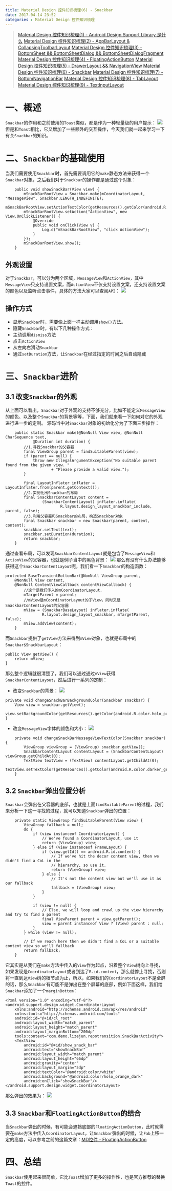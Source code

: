 ```yaml
---
title: Material Design 控件知识梳理(6) - Snackbar
date: 2017-04-14 23:52
categories : Material Design 控件知识梳理
---
```

>[Material Design 控件知识梳理(1) - Android Design Support Library 是什么](http://www.jianshu.com/p/32b2638a1785)
[Material Design 控件知识梳理(2) - AppBarLayout & CollapsingToolbarLayout](http://www.jianshu.com/p/d4fd636d7c44)
[Material Design 控件知识梳理(3) - BottomSheet && BottomSheetDialog && BottomSheetDialogFragment](http://www.jianshu.com/p/2a5be29123e5)
[Material Design 控件知识梳理(4) - FloatingActionButton](http://www.jianshu.com/p/5a354e318019)
[Material Design 控件知识梳理(5) - DrawerLayout && NavigationView](http://www.jianshu.com/p/d70cfd724c7f)
[Material Design 控件知识梳理(6) - Snackbar](http://www.jianshu.com/p/6aea94f9ae2f)
[Material Design 控件知识梳理(7) - BottomNavigationBar](http://www.jianshu.com/p/22ec4fc1cb71)
[Material Design 控件知识梳理(8) - TabLayout](http://www.jianshu.com/p/5dd04fda13ab)
[Material Design 控件知识梳理(9) - TextInputLayout](http://www.jianshu.com/p/ed9642fc8634)

# 一、概述
`Snackbar`的作用和之前使用的`Toast`类似，都是作为一种轻量级的用户提示：
![](http://upload-images.jianshu.io/upload_images/1949836-f0c5abb0212ff4a5.gif?imageMogr2/auto-orient/strip)
但是和`Toast`相比，它又增加了一些额外的交互操作，今天我们就一起来学习一下有关`Snackbar`的知识。
# 二、`Snackbar`的基础使用
当我们需要使用`Snackbar`时，首先需要调用它的`make`静态方法来获得一个`Snackbar`对象，之后我们对于`Snackbar`的操作都是通过这个对象：
```
    public void showSnackBar(View view) {
        mSnackBarRootView = Snackbar.make(mCoordinatorLayout, "MessageView", Snackbar.LENGTH_INDEFINITE);
        mSnackBarRootView.setActionTextColor(getResources().getColor(android.R.color.holo_orange_dark));
        mSnackBarRootView.setAction("ActionView", new View.OnClickListener() {
            @Override
            public void onClick(View v) {
                Log.d("mSnackBarRootView", "click ActionView");
            }
        });
        mSnackBarRootView.show();
    }
```
## 外观设置
对于`Snackbar`，可以分为两个区域，`MessageView`和`ActionView`，其中`MessageView`只支持设置文案，而`ActionView`不仅支持设置文案，还支持设置文案的颜色以及监听点击事件，具体的方法大家可以查阅`API`：
![](http://upload-images.jianshu.io/upload_images/1949836-4e43e4adcba019f6.png?imageMogr2/auto-orient/strip%7CimageView2/2/w/1240)
## 操作方式
- 显示`Snackbar`时，需要像上面一样主动调用`show()`方法。
- 隐藏`Snackbar`时，有以下几种操作方式：
 - 主动调用`dismiss`方法
 - 点击`ActionView`
 - 从左向右滑动`Snackbar`
 - 通过`setDuration`方法，让`Snackbar`在经过指定的时间之后自动隐藏

# 三、`Snackbar`进阶
## 3.1 改变`Snackbar`的外观
从上面可以看出，`Snackbar`对于外观的支持不够充分，比如不能定义`MessageView`的颜色、以及整个`Snackbar`的背景等等，下面，我们就来看一下如何对它的外观进行进一步的定制。
源码当中对`Snackbar`对象的初始化分为了下面三步操作：
```
    public static Snackbar make(@NonNull View view, @NonNull CharSequence text,
            @Duration int duration) {
        //1.寻找Snackbar的父容器
        final ViewGroup parent = findSuitableParent(view);
        if (parent == null) {
            throw new IllegalArgumentException("No suitable parent found from the given view. "
                    + "Please provide a valid view.");
        }

        final LayoutInflater inflater = LayoutInflater.from(parent.getContext());
        //2.实例化出Snackbar的布局
        final SnackbarContentLayout content =
                (SnackbarContentLayout) inflater.inflate(
                        R.layout.design_layout_snackbar_include, parent, false);
        //3.利用父容器和Snackbar的布局，构造Snackbar对象
        final Snackbar snackbar = new Snackbar(parent, content, content);
        snackbar.setText(text);
        snackbar.setDuration(duration);
        return snackbar;
    }
```
通过查看布局，可以发现`SnackbarContentLayout`就是包含了`MessageView`和`ActionView`的父容器，也就是例子当中的黑色背景：
![](http://upload-images.jianshu.io/upload_images/1949836-cafc2a974ebc70dd.png?imageMogr2/auto-orient/strip%7CimageView2/2/w/1240)
那么有没有什么办法能够获得这个`SnackbarContentLayout`呢，我们看一下`Snackbar`的构造函数：
```
protected BaseTransientBottomBar(@NonNull ViewGroup parent, 
    @NonNull View content, 
    @NonNull ContentViewCallback contentViewCallback) {
        //这个是我们传入的mCoordinatorLayout.
        mTargetParent = parent;
        //mView是mCoordinatorLayout的子View，同时又是SnackbarContentLayout的父容器
        mView = (SnackbarBaseLayout) inflater.inflate(
                R.layout.design_layout_snackbar, mTargetParent, false);
        mView.addView(content);
    }
```
而`Snackbar`提供了`getView`方法来得到`mView`对象，也就是布局中的`Snackbar$SnackbarLayout`：
```
public View getView() {
    return mView;
}
```
那么整个逻辑就很清楚了，我们可以通过通过`mView`获得`SnackbarContentLayout`，然后进行一系列的定制：
- 改变`Snackbar`的背景：
![](http://upload-images.jianshu.io/upload_images/1949836-3665d1c02fa8e997.png?imageMogr2/auto-orient/strip%7CimageView2/2/w/1240)
```
private void changeSnackBarBackgroundColor(Snackbar snackbar) {
    View view = snackbar.getView();
    view.setBackgroundColor(getResources().getColor(android.R.color.holo_purple));
}
```
- 改变`MessageView`字体的颜色和大小：
![](http://upload-images.jianshu.io/upload_images/1949836-ba1c81d0c0adee14.png?imageMogr2/auto-orient/strip%7CimageView2/2/w/1240)
```
    private void changeSnackBarMessageViewTextColor(Snackbar snackbar) {
        ViewGroup viewGroup = (ViewGroup) snackbar.getView();
        SnackbarContentLayout contentLayout = (SnackbarContentLayout) viewGroup.getChildAt(0);
        TextView textView = (TextView) contentLayout.getChildAt(0);
        textView.setTextColor(getResources().getColor(android.R.color.darker_gray));
    }
```

## 3.2 `Snackbar`弹出位置分析
`Snackbar`会弹出在父容器的底部，也就是上面`findSuitableParent`的过程，我们来分析一下这一寻找的过程，就可以知道`Snackbar`弹出的位置：
```
    private static ViewGroup findSuitableParent(View view) {
        ViewGroup fallback = null;
        do {
            if (view instanceof CoordinatorLayout) {
                // We've found a CoordinatorLayout, use it
                return (ViewGroup) view;
            } else if (view instanceof FrameLayout) {
                if (view.getId() == android.R.id.content) {
                    // If we've hit the decor content view, then we didn't find a CoL in the
                    // hierarchy, so use it.
                    return (ViewGroup) view;
                } else {
                    // It's not the content view but we'll use it as our fallback
                    fallback = (ViewGroup) view;
                }
            }

            if (view != null) {
                // Else, we will loop and crawl up the view hierarchy and try to find a parent
                final ViewParent parent = view.getParent();
                view = parent instanceof View ? (View) parent : null;
            }
        } while (view != null);

        // If we reach here then we didn't find a CoL or a suitable content view so we'll fallback
        return fallback;
    }
```
它其实是从我们在`make`方法中传入的`View`作为起点，沿着整个`View`树向上寻找，如果发现是`CoordinatorLayout`或者到达了`R.id.content`，那么就停止寻找，否则将一直到达`View`树的根节点为止，所以，如果我们的`CoordinatorLayout`不是全屏的话，那么`Snackbar`有可能不是弹出在整个屏幕的底部，例如下面这样，我们给`Snackbar`添加了一个`marginBottom`：
```
<?xml version="1.0" encoding="utf-8"?>
<android.support.design.widget.CoordinatorLayout
    xmlns:android="http://schemas.android.com/apk/res/android"
    xmlns:tools="http://schemas.android.com/tools"
    android:id="@+id/cl_root"
    android:layout_width="match_parent"
    android:layout_height="match_parent"
    android:layout_marginBottom="200dp"
    tools:context="com.demo.lizejun.repotransition.SnackBarActivity">
    <TextView
        android:id="@+id/show_snack_bar"
        android:text="showSnackBar"
        android:layout_width="match_parent"
        android:layout_height="66dp"
        android:gravity="center"
        android:layout_margin="5dp"
        android:textColor="@android:color/white"
        android:background="@android:color/holo_orange_dark"
        android:onClick="showSnackBar"/>
</android.support.design.widget.CoordinatorLayout>
```
那么弹出的效果为：
![](http://upload-images.jianshu.io/upload_images/1949836-17e681b0b2d83de9.gif?imageMogr2/auto-orient/strip)
## 3.3 `Snackbar`和`FloatingActionButton`的结合
当`Snackbar`弹出的时候，有可能会遮挡底部的`FloatingActionButton`，此时就需要在`make`方法中传入`CoordinatorLayout`，让`Snackbar`弹出的时候，让`Fab`上移一定的高度，可以参考之前的这篇文章：[MD控件 - FloatingActionButton](http://www.jianshu.com/p/5a354e318019)
# 四、总结
`Snackbar`使用起来很简单，它比`Toast`增加了更多的操作性，也是官方推荐的替换`Toast`的控件。
